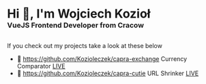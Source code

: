 <h1 align="left" style="margin-bottom: 0px;">Hi 👋, I'm Wojciech Kozioł</h1>
<h3 align="left" style="margin-top: 0px; margin-bottom: 30px;">VueJS Frontend Developer from Cracow</h3>

If you check out my projects take a look at these below
- 🔗 https://github.com/Kozioleczek/capra-exchange Currency Comparator [LIVE](http://just-exchange.surge.sh/)
- 🔗 https://github.com/Kozioleczek/capra-cutie URL Shrinker [LIVE](http://cut.capra.website/)
